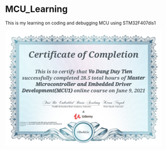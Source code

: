 # MCU_Learning
 This is my learning on coding and debugging MCU using STM32F407dis1
 
 
![](mcu1_udemy.jpg)

